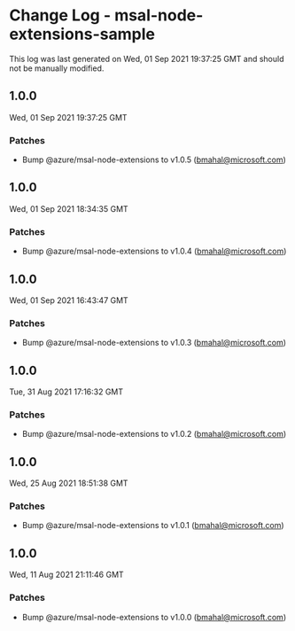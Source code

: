 # Change Log - msal-node-extensions-sample

This log was last generated on Wed, 01 Sep 2021 19:37:25 GMT and should not be manually modified.

<!-- Start content -->

## 1.0.0

Wed, 01 Sep 2021 19:37:25 GMT

### Patches

- Bump @azure/msal-node-extensions to v1.0.5 (bmahal@microsoft.com)

## 1.0.0

Wed, 01 Sep 2021 18:34:35 GMT

### Patches

- Bump @azure/msal-node-extensions to v1.0.4 (bmahal@microsoft.com)

## 1.0.0

Wed, 01 Sep 2021 16:43:47 GMT

### Patches

- Bump @azure/msal-node-extensions to v1.0.3 (bmahal@microsoft.com)

## 1.0.0

Tue, 31 Aug 2021 17:16:32 GMT

### Patches

- Bump @azure/msal-node-extensions to v1.0.2 (bmahal@microsoft.com)

## 1.0.0

Wed, 25 Aug 2021 18:51:38 GMT

### Patches

- Bump @azure/msal-node-extensions to v1.0.1 (bmahal@microsoft.com)

## 1.0.0

Wed, 11 Aug 2021 21:11:46 GMT

### Patches

- Bump @azure/msal-node-extensions to v1.0.0 (bmahal@microsoft.com)
